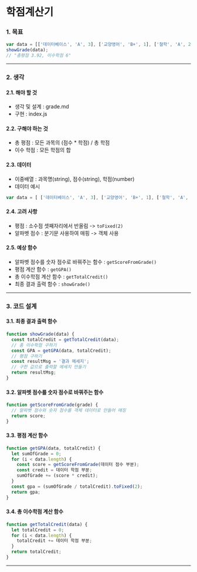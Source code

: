 학점계산기
===
### 1. 목표
```javascript
var data = [['데이터베이스', 'A', 3], ['교양영어', 'B+', 1], ['철학', 'A', 2]];
showGrade(data);
// "총평점 3.92, 이수학점 6"
```
----------
### 2. 생각
#### 2.1. 해야 할 것
* 생각 및 설계 : grade.md
* 구현 : index.js
#### 2.2. 구해야 하는 것
* 총 평점 : 모든 과목의 (점수 * 학점) / 총 학점
* 이수 학점 : 모든 학점의 합
#### 2.3. 데이터
* 이중배열 : 과목명(string), 점수(string), 학점(number) 
* 데이터 예시
```javascript
var data = [ ['데이터베이스', 'A', 3], ['교양영어', 'B+', 1], ['철학', 'A', 2]];
```
#### 2.4. 고려 사항
* 평점 : 소수점 셋째자리에서 반올림 -> `toFixed(2)`
* 알파벳 점수 : 분기문 사용하여 매핑 -> 객체 사용
#### 2.5. 예상 함수
* 알파벳 점수를 숫자 점수로 바꿔주는 함수 : `getScoreFromGrade()`
* 평점 계산 함수 : `getGPA()`
* 총 이수학점 계산 함수 : `getTotalCredit()`
* 최종 결과 출력 함수 : `showGrade()`
----------
### 3. 코드 설계
#### 3.1. 최종 결과 출력 함수
```javascript
function showGrade(data) {
  const totalCredit = getTotalCredit(data);
  // 총 이수학점 구하기
  const GPA = getGPA(data, totalCredit);
  // 평점 구하기
  const resultMsg = '결과 메세지';
  // 구한 값으로 출력할 메세지 만들기
  return resultMsg;
}
```
#### 3.2. 알파벳 점수를 숫자 점수로 바꿔주는 함수
```javascript
function getScoreFromGrade(grade) {
  // 알파벳 점수와 숫자 점수를 객체 데이터로 만들어 매칭
  return score;
}
```
#### 3.3. 평점 계산 함수
```javascript
function getGPA(data, totalCredit) {
  let sumOfGrade = 0;
  for (i < data.length) {
    const score = getScoreFromGrade(데이터 점수 부분);
    const credit = 데이터 학점 부분;
    sumOfGrade += (score * credit);
  }
  const gpa = (sumOfGrade / totalCredit).toFixed(2);
  return gpa;
}
```
#### 3.4. 총 이수학점 계산 함수
```javascript
function getTotalCredit(data) {
  let totalCredit = 0;
  for (i < data.length) {
    totalCredit += 데이터 학점 부분;
  }
  return totalCredit;
}
```
----------